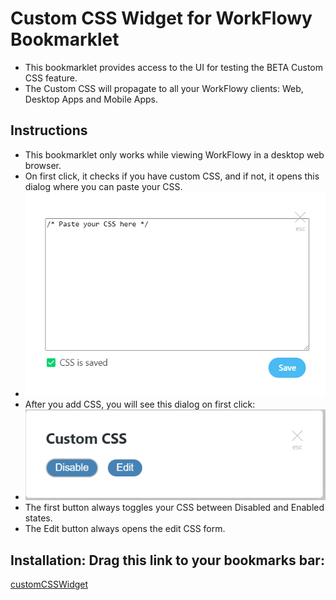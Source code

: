 # Custom CSS Widget for WorkFlowy Bookmarklet
- This bookmarklet provides access to the UI for testing the BETA Custom CSS feature. 
- The Custom CSS will propagate to all your WorkFlowy clients: Web, Desktop Apps and Mobile Apps.

## Instructions
- This bookmarklet only works while viewing WorkFlowy in a desktop web browser. 
- On first click, it checks if you have custom CSS, and if not, it opens this dialog where you can paste your CSS.
- ![Popup Dialog](/docs/popup.png)
- After you add CSS, you will see this dialog on first click:
- ![Buttons dialog](/docs/dialog.png)
- The first button always toggles your CSS between Disabled and Enabled states.
- The Edit button always opens the edit CSS form. 

## Installation: Drag this link to your bookmarks bar:

<a href="javascript:(function customCssWidget_0_4(){const showEditDialog=()=&gt;ioc(&quot;dialogs&quot;).show(&quot;dialogs:custom-css&quot;);const htmlEscText=str=&gt;str.replace(/&amp;/g,&quot;&amp;amp;&quot;).replace(/&gt;/g,&quot;&amp;gt;&quot;).replace(/&lt;/g,&quot;&amp;lt;&quot;).replace(/&quot;/g,&quot;&amp;quot;&quot;);const toggleSheet=sheet=&gt;sheet.disabled=!sheet.disabled;function getCustomStyleSheet(){for(const sheet of document.styleSheets){if(sheet.ownerNode.dataset.customCss){return sheet}}}function showCSSDialog(title,button1,button2){const addButton=(num,name)=&gt;`&lt;button type=&quot;button&quot; class=&quot;btnX&quot; id=&quot;btn${num.toString()}&quot;&gt;${htmlEscText(name)}&lt;/button&gt;`;const buttonStyle='.btnX{font-size:18px;background-color:gray;border:2px solid;border-radius:20px;color:#fff;padding:5px 15px;margin-top:16px;margin-right:16px}.btnX:focus,.btnX:hover{border-color:#c4c4c4;background-color:steelblue}';const buttons=addButton(1,button1)+addButton(2,button2);WF.showAlertDialog(`&lt;style&gt;${htmlEscText(buttonStyle)}&lt;/style&gt;&lt;div&gt;${buttons}&lt;/div&gt;`,title);const intervalId=setInterval((function(){let btn1=document.getElementById(&quot;btn1&quot;);if(btn1){clearInterval(intervalId);const btn2=document.getElementById(&quot;btn2&quot;);btn1.focus();btn1.onclick=()=&gt;{WF.hideDialog();toggleSheet(customSheet);if(focus)WF.editItemName(focus)};btn2.onclick=()=&gt;{showEditDialog()}}}),50)}const focus=WF.focusedItem();const customSheet=getCustomStyleSheet();customSheet?showCSSDialog(&quot;Custom CSS&quot;,customSheet.disabled?&quot;Enable&quot;:&quot;Disable&quot;,&quot;Edit&quot;):showEditDialog()})();">customCSSWidget</a>

